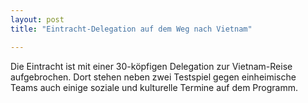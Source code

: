 ```yaml
---
layout: post
title: "Eintracht-Delegation auf dem Weg nach Vietnam"

---
```


Die Eintracht ist mit einer 30-köpfigen Delegation zur Vietnam-Reise aufgebrochen. Dort stehen neben zwei Testspiel gegen einheimische Teams auch einige soziale und kulturelle Termine auf dem Programm.


